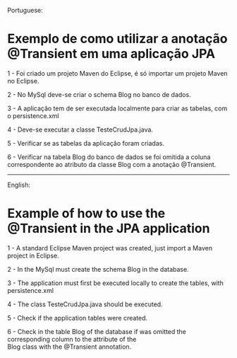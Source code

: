 ﻿Portuguese: 
# Exemplo de como utilizar a anotação @Transient em uma aplicação JPA

1 - Foi criado um projeto Maven do Eclipse, é só importar um projeto Maven no Eclipse.  

2 - No MySql deve-se criar o schema Blog no banco de dados.

3 - A aplicação tem de ser executada localmente para criar as tabelas, com o persistence.xml 

4 - Deve-se executar a classe TesteCrudJpa.java.

5 - Verificar se as tabelas da aplicação foram criadas. 

6 - Verificar na tabela Blog do banco de dados se foi omitida a coluna correspondente ao atributo da 
classe Blog com a anotação @Transient.
______________________________________________________________________________________________________________________________________________
English: 
# Example of how to use the @Transient in the JPA application

1 - A standard Eclipse Maven project was created, just import a Maven project in Eclipse.

2 - In the MySql must create the schema Blog in the database. 

3 - The application must first be executed locally to create the tables, with persistence.xml

4 - The class TesteCrudJpa.java should be executed.

5 - Check if the application tables were created.

6 - Check in the table Blog of the database if was omitted the corresponding column to the attribute of the  
Blog class with the @Transient annotation.


